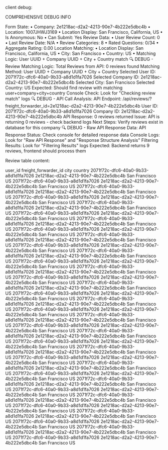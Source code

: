 client debug:

COMPREHENSIVE DEBUG INFO

Form State:
• Company: 2e1218ac-d2a2-4213-90e7-4b222e5dbc4b
• Location: 1007JHWJ3169
• Location Display: San Francisco, California, US
• Is Anonymous: No
• Can Submit: Yes
Review Data:
• User Review Count: 0
• Last Review Date: N/A
• Review Categories: 8
• Rated Questions: 0/34
• Aggregate Rating: 0.00
Location Matching:
• Location Display: San Francisco, California, US
• City: San Francisco
• Country: US
• Matching Logic: User UUID + Company UUID + City + Country match
🔍 DEBUG - Review Matching Logic:
Total Reviews from API: 0 reviews found
Matching Method: User UUID + Company UUID + City + Country
Selected User ID: 2071f72c-dfc6-40a0-9b33-a8d1d1fa7026
Selected Company ID: 2e1218ac-d2a2-4213-90e7-4b222e5dbc4b
Selected City: San Francisco
Selected Country: US
Expected: Should find review with matching user+company+city+country
Console Check: Look for "Checking review match" logs
🔍 DEBUG - API Call Analysis:
API Endpoint: /api/reviews/?freight_forwarder_id=2e1218ac-d2a2-4213-90e7-4b222e5dbc4b
User ID: 2071f72c-dfc6-40a0-9b33-a8d1d1fa7026
Company ID: 2e1218ac-d2a2-4213-90e7-4b222e5dbc4b
API Response: 0 reviews returned
Issue: API is returning 0 reviews - check backend logs
Next Steps: Verify reviews exist in database for this company
🔍 DEBUG - Raw API Response Data:
API Response Status: Check console for detailed response data
Console Logs: Look for "Raw API Response" and "Response Structure Analysis"
Filtering Results: Look for "Filtering Results" logs
Expected: Backend returns 9 reviews, frontend should process them

Review table content:

user_id	freight_forwarder_id	city	country
2071f72c-dfc6-40a0-9b33-a8d1d1fa7026	2e1218ac-d2a2-4213-90e7-4b222e5dbc4b	San Francisco	US
2071f72c-dfc6-40a0-9b33-a8d1d1fa7026	2e1218ac-d2a2-4213-90e7-4b222e5dbc4b	San Francisco	US
2071f72c-dfc6-40a0-9b33-a8d1d1fa7026	2e1218ac-d2a2-4213-90e7-4b222e5dbc4b	San Francisco	US
2071f72c-dfc6-40a0-9b33-a8d1d1fa7026	2e1218ac-d2a2-4213-90e7-4b222e5dbc4b	San Francisco	US
2071f72c-dfc6-40a0-9b33-a8d1d1fa7026	2e1218ac-d2a2-4213-90e7-4b222e5dbc4b	San Francisco	US
2071f72c-dfc6-40a0-9b33-a8d1d1fa7026	2e1218ac-d2a2-4213-90e7-4b222e5dbc4b	San Francisco	US
2071f72c-dfc6-40a0-9b33-a8d1d1fa7026	2e1218ac-d2a2-4213-90e7-4b222e5dbc4b	San Francisco	US
2071f72c-dfc6-40a0-9b33-a8d1d1fa7026	2e1218ac-d2a2-4213-90e7-4b222e5dbc4b	San Francisco	US
2071f72c-dfc6-40a0-9b33-a8d1d1fa7026	2e1218ac-d2a2-4213-90e7-4b222e5dbc4b	San Francisco	US
2071f72c-dfc6-40a0-9b33-a8d1d1fa7026	2e1218ac-d2a2-4213-90e7-4b222e5dbc4b	San Francisco	US
2071f72c-dfc6-40a0-9b33-a8d1d1fa7026	2e1218ac-d2a2-4213-90e7-4b222e5dbc4b	San Francisco	US
2071f72c-dfc6-40a0-9b33-a8d1d1fa7026	2e1218ac-d2a2-4213-90e7-4b222e5dbc4b	San Francisco	US
2071f72c-dfc6-40a0-9b33-a8d1d1fa7026	2e1218ac-d2a2-4213-90e7-4b222e5dbc4b	San Francisco	US
2071f72c-dfc6-40a0-9b33-a8d1d1fa7026	2e1218ac-d2a2-4213-90e7-4b222e5dbc4b	San Francisco	US
2071f72c-dfc6-40a0-9b33-a8d1d1fa7026	2e1218ac-d2a2-4213-90e7-4b222e5dbc4b	San Francisco	US
2071f72c-dfc6-40a0-9b33-a8d1d1fa7026	2e1218ac-d2a2-4213-90e7-4b222e5dbc4b	San Francisco	US
2071f72c-dfc6-40a0-9b33-a8d1d1fa7026	2e1218ac-d2a2-4213-90e7-4b222e5dbc4b	San Francisco	US
2071f72c-dfc6-40a0-9b33-a8d1d1fa7026	2e1218ac-d2a2-4213-90e7-4b222e5dbc4b	San Francisco	US
2071f72c-dfc6-40a0-9b33-a8d1d1fa7026	2e1218ac-d2a2-4213-90e7-4b222e5dbc4b	San Francisco	US
2071f72c-dfc6-40a0-9b33-a8d1d1fa7026	2e1218ac-d2a2-4213-90e7-4b222e5dbc4b	San Francisco	US
2071f72c-dfc6-40a0-9b33-a8d1d1fa7026	2e1218ac-d2a2-4213-90e7-4b222e5dbc4b	San Francisco	US
2071f72c-dfc6-40a0-9b33-a8d1d1fa7026	2e1218ac-d2a2-4213-90e7-4b222e5dbc4b	San Francisco	US
2071f72c-dfc6-40a0-9b33-a8d1d1fa7026	2e1218ac-d2a2-4213-90e7-4b222e5dbc4b	San Francisco	US
2071f72c-dfc6-40a0-9b33-a8d1d1fa7026	2e1218ac-d2a2-4213-90e7-4b222e5dbc4b	San Francisco	US
2071f72c-dfc6-40a0-9b33-a8d1d1fa7026	2e1218ac-d2a2-4213-90e7-4b222e5dbc4b	San Francisco	US
2071f72c-dfc6-40a0-9b33-a8d1d1fa7026	2e1218ac-d2a2-4213-90e7-4b222e5dbc4b	San Francisco	US
2071f72c-dfc6-40a0-9b33-a8d1d1fa7026	2e1218ac-d2a2-4213-90e7-4b222e5dbc4b	San Francisco	US
2071f72c-dfc6-40a0-9b33-a8d1d1fa7026	2e1218ac-d2a2-4213-90e7-4b222e5dbc4b	San Francisco	US
2071f72c-dfc6-40a0-9b33-a8d1d1fa7026	2e1218ac-d2a2-4213-90e7-4b222e5dbc4b	San Francisco	US
2071f72c-dfc6-40a0-9b33-a8d1d1fa7026	2e1218ac-d2a2-4213-90e7-4b222e5dbc4b	San Francisco	US
2071f72c-dfc6-40a0-9b33-a8d1d1fa7026	2e1218ac-d2a2-4213-90e7-4b222e5dbc4b	San Francisco	US
2071f72c-dfc6-40a0-9b33-a8d1d1fa7026	2e1218ac-d2a2-4213-90e7-4b222e5dbc4b	San Francisco	US
2071f72c-dfc6-40a0-9b33-a8d1d1fa7026	2e1218ac-d2a2-4213-90e7-4b222e5dbc4b	San Francisco	US
2071f72c-dfc6-40a0-9b33-a8d1d1fa7026	2e1218ac-d2a2-4213-90e7-4b222e5dbc4b	San Francisco	US